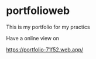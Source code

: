 # portfolioweb
This is my portfolio for my practics

Have a online view on

 https://portfolio-71f52.web.app/
